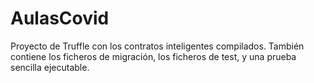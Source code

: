 # AulasCovid

Proyecto de Truffle con los contratos inteligentes compilados. También contiene los ficheros de migración, los ficheros de test, y una prueba sencilla ejecutable.
